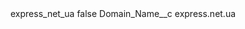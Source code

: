 <?xml version="1.0" encoding="UTF-8"?>
<CustomMetadata xmlns="http://soap.sforce.com/2006/04/metadata" xmlns:xsi="http://www.w3.org/2001/XMLSchema-instance" xmlns:xsd="http://www.w3.org/2001/XMLSchema">
    <label>express_net_ua</label>
    <protected>false</protected>
    <values>
        <field>Domain_Name__c</field>
        <value xsi:type="xsd:string">express.net.ua</value>
    </values>
</CustomMetadata>
